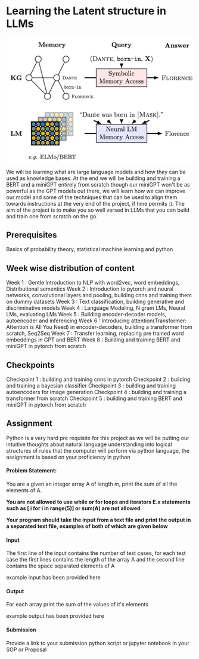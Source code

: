# Learning the Latent structure in LLMs

![Large Language Model](assets\llm.png)

We will be learning what are large language models and how they can be used as knowledge bases. At the end we will be building and training a BERT and a miniGPT entirely from scratch though our miniGPT won't be as powerful as the GPT models out there, we will learn how we can improve our model and some of the techniques that can be used to align them towards instructions at the very end of the project, if time permits :). The aim of the project is to make you so well versed in LLMs that you can build and train one from scratch on the go.

## Prerequisites

Basics of probability theory, statistical machine learning and python

## Week wise distribution of content

Week 1 : Gentle Introduction to NLP with word2vec, word embeddings, Distributional sementics
Week 2 : Introduction to pytorch and neural networks, convolutional layers and pooling, building cnns and training them on dummy datasets
Week 3 : Text classification, building generative and discriminative models
Week 4 : Language Modeling, N gram LMs, Neural LMs, evaluating LMs
Week 5 : Building encoder-decoder models, autoencoder and inferencing
Week 6 : Introducing attention(Transformer: Attention is All You Need) in encoder-decoders, building a transformer from scratch, Seq2Seq
Week 7 : Transfer learning, replacing pre trained word embeddings in GPT and BERT
Week 8 : Building and training BERT and miniGPT in pytorch from scratch

## Checkpoints

Checkpoint 1 : building and training cnns in pytorch
Checkpoint 2 : building and training a bayesian classifier
Checkpoint 3 : building and training autoencoders for image generation
Checkpoint 4 : building and training a transformer from scratch
Checkpoint 5 : building and training BERT and miniGPT in pytorch from scratch

## Assignment

Python is a very hard pre requisite for this project as we will be putting our intuitive thoughts about natural language understanding into logical structures of rules that the computer will perform via python language, the assignment is based on your proficiency in python

#### Problem Statement:

You are a given an integer array A of length m, print the sum of all the elements of A.

**You are not allowed to use while or for loops and iterators E.x statements such as [ i for i in range(5)] or sum(A) are not allowed**

**Your program should take the input from a text file and print the output in a separated text file, examples of both of which are given below**

#### Input

The first line of the input contains the number of test cases, for each test case the first lines contains the length of the array A and the second line contains the space separated elements of A

example input has been provided here

#### Output

For each array print the sum of the values of it's elements

example output has been provided here

#### Submission

Provide a link to your submission python script or jupyter notebook in your SOP or Proposal
